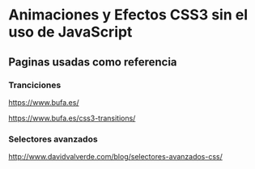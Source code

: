 # Animaciones y Efectos CSS3 sin el uso de JavaScript


## Paginas usadas como referencia 

### Tranciciones 

https://www.bufa.es/

https://www.bufa.es/css3-transitions/


### Selectores avanzados

http://www.davidvalverde.com/blog/selectores-avanzados-css/